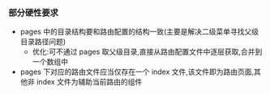 ### 部分硬性要求

- pages 中的目录结构要和路由配置的结构一致(主要是解决二级菜单寻找父级目录路径问题)
  - 优化:可不通过 pages 取父级目录,直接从路由配置文件中逐层获取,合并到一个数组中
- pages 下对应的路由文件应当仅存在一个 index 文件,该文件即为路由页面,其他非 index 文件为辅助当前路由的组件
